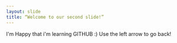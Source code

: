 ```yaml
---
layout: slide
title: “Welcome to our second slide!”
---
```

I'm Happy that i'm learning GITHUB :)
Use the left arrow to go back!

